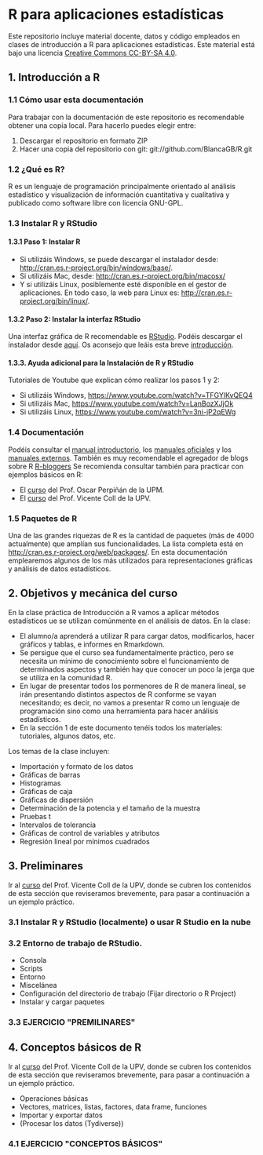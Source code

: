 # R para aplicaciones estadísticas 

Este repositorio incluye material docente, datos y código empleados en clases de introducción a R para aplicaciones estadísticas. Este material está bajo una licencia [Creative Commons CC-BY-SA 4.0](https://creativecommons.org/licenses/by-sa/4.0/ "Creative Commons CC-BY-SA 4.0 title").

## 1. Introducción a R 
### 1.1 Cómo usar esta documentación

Para trabajar con la documentación de este repositorio es recomendable obtener una copia local. Para hacerlo puedes elegir entre: 

1. Descargar el repositorio en formato ZIP
2. Hacer una copia del repositorio con git: git://github.com/BlancaGB/R.git

### 1.2 ¿Qué es R? 

R es un lenguaje de programación principalmente orientado al análisis estadístico y visualización de información cuantitativa y cualitativa y publicado como software libre con licencia GNU-GPL.

### 1.3 Instalar R y RStudio

#### 1.3.1 Paso 1: Instalar R 
* Si utilizáis Windows, se puede descargar el instalador desde: http://cran.es.r-project.org/bin/windows/base/.
* Si utilizáis Mac, desde: http://cran.es.r-project.org/bin/macosx/
* Y si utilizáis Linux, posiblemente esté disponible en el gestor de aplicaciones. En todo caso, la web para Linux es: http://cran.es.r-project.org/bin/linux/.

#### 1.3.2 Paso 2: Instalar la interfaz RStudio 

Una interfaz gráfica de R recomendable es [RStudio](https://www.rstudio.com/products/rstudio/ "RStudio title"). Podéis descargar el instalador desde [aquí](https://www.rstudio.com/products/rstudio/download/ "aquí"). Os aconsejo que leáis esta breve [introducción](https://support.rstudio.com/hc/en-us/articles/200484448-Editing-and-Executing-Code "introducción title").

#### 1.3.3. Ayuda adicional para la Instalación de R y RStudio 

Tutoriales de Youtube que explican cómo realizar los pasos 1 y 2: 

* Si utilizáis Windows,  https://www.youtube.com/watch?v=TFGYlKvQEQ4 
* Si utilizáis Mac,  https://www.youtube.com/watch?v=LanBozXJjOk 
* Si utilizáis Linux,  https://www.youtube.com/watch?v=3ni-jP2qEWg 

###  1.4 Documentación

Podéis consultar el [manual introductorio](https://cran.r-project.org/doc/manuals/R-intro.html "manual introductorio title"), los [manuales oficiales](https://cran.r-project.org/manuals.html "manuales oficiales title") y los [manuales externos](https://cran.r-project.org/other-docs.html "manuales externos title"). También es muy recomendable el agregador de blogs sobre R [R-bloggers](https://www.r-bloggers.com/ "R-bloggers") Se recomienda consultar también para practicar con ejemplos básicos en R:
* El [curso](https://github.com/oscarperpinan/R "curso title") del Prof. Oscar Perpiñán de la UPM. 
* El [curso](https://www.uv.es/vcoll/preliminares.html#primeras-ideas "curso title") del Prof. Vicente Coll de la UPV. 

### 1.5 Paquetes de R 

Una de las grandes riquezas de R es la cantidad de paquetes (más de 4000 actualmente) que amplían sus funcionalidades. La lista completa está en http://cran.es.r-project.org/web/packages/. En esta documentación emplearemos algunos de los más utilizados para representaciones gráficas y análisis de datos estadísticos. 

## 2. Objetivos y mecánica del curso

En la clase práctica de Introducción a R vamos a aplicar métodos estadísticos ue se utilizan comúnmente en el análisis de datos. En la clase: 

* El alumno/a aprenderá a utilizar R para cargar datos, modificarlos, hacer gráficos y tablas, e informes en Rmarkdown.
* Se persigue que el curso sea fundamentalmente práctico, pero se necesita un mínimo de conocimiento sobre el funcionamiento de determinados aspectos y también hay que conocer un poco la jerga que se utiliza en la comunidad R.
* En lugar de presentar todos los pormenores de R de manera lineal, se irán presentando distintos aspectos de R conforme se vayan necesitando; es decir, no vamos a presentar R como un lenguaje de programación sino como una herramienta para hacer análisis estadísticos.
* En la sección 1 de este documento tenéis todos los materiales: tutoriales, algunos datos, etc. 

Los temas de la clase incluyen:

* Importación y formato de los datos
* Gráficas de barras
* Histogramas
* Gráficas de caja
* Gráficas de dispersión
* Determinación de la potencia y el tamaño de la muestra
* Pruebas t
* Intervalos de tolerancia
* Gráficas de control de variables y atributos
* Regresión lineal por mínimos cuadrados 

## 3. Preliminares 

Ir al [curso](https://www.uv.es/vcoll/preliminares.html#primeras-ideas "curso title") del Prof. Vicente Coll de la UPV, donde se cubren los contenidos de esta sección que reviseramos brevemente, para pasar a continuación a un ejemplo práctico. 

### 3.1 Instalar R y RStudio (localmente) o usar R Studio en la nube 

### 3.2 Entorno de trabajo de RStudio.

* Consola
* Scripts
* Entorno
* Miscelánea
* Configuración del directorio de trabajo (Fijar directorio o R Project)
* Instalar y cargar paquetes 

### 3.3 EJERCICIO "PREMILINARES"


## 4. Conceptos básicos de R 

Ir al [curso](https://www.uv.es/vcoll/preliminares.html#primeras-ideas "curso title") del Prof. Vicente Coll de la UPV, donde se cubren los contenidos de esta sección que reviseramos brevemente, para pasar a continuación a un ejemplo práctico. 

* Operaciones básicas 
* Vectores, matrices, listas, factores, data frame, funciones 
* Importar y exportar datos 
* (Procesar los datos (Tydiverse))

### 4.1 EJERCICIO "CONCEPTOS BÁSICOS"
